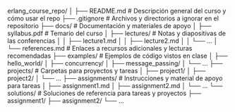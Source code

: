 erlang_course_repo/
│
├── README.md              # Descripción general del curso y cómo usar el repo
├── .gitignore             # Archivos y directorios a ignorar en el repositorio
├── docs/                  # Documentación y materiales de apoyo
│   ├── syllabus.pdf       # Temario del curso
│   ├── lectures/          # Notas y diapositivas de las conferencias
│   │   ├── lecture1.md
│   │   ├── lecture2.md
│   │   └── ...
│   └── references.md      # Enlaces a recursos adicionales y lecturas recomendadas
├── examples/              # Ejemplos de código vistos en clase
│   ├── hello_world/
│   ├── concurrency/
│   ├── message_passing/
│   └── ...
├── projects/              # Carpetas para proyectos y tareas
│   ├── project1/
│   ├── project2/
│   └── ...
├── assignments/           # Instrucciones y material de apoyo para tareas
│   ├── assignment1.md
│   ├── assignment2.md
│   └── ...
└── solutions/             # Soluciones de referencia para tareas y proyectos
    ├── assignment1/
    ├── assignment2/
    └── ...
